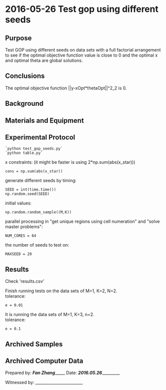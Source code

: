 2016-05-26 Test gop using different seeds
=============================
Purpose
------------
Test GOP using different seeds on data sets with a full factorial arrangement to see if the optimal objective function value is close to 0 and the optimal x and optimal theta are global solutions.

Conclusions
-----------------  
The optimal objective function ||y-xOpt*thetaOpt||^2_2 is 0. 

Background
-----------------


Materials and Equipment
------------------------------

Experimental Protocol
---------------------------
    `python test_gop_seeds.py`
    `python table.py`

x constraints: (it might be faster is using 2*np.sum(abs(x_star)))

	cons = np.sum(abs(x_star))

generate different seeds by timing:

	SEED = int(time.time())
    np.random.seed(SEED)

initial values:

	np.random.random_sample((M,K)) 


parallel processing in "get unique regions using cell numeration" and "solve master problems":

	NUM_CORES = 64

the number of seeds to test on:

	MAXSEED = 20

Results
-----------
Check 'results.csv'


Finish running tests on the data sets of M=1, K=2, N=2.   
tolerance:

	e = 0.01 


It is running the data sets of M=1, K=3, n=2.  
tolerance:

	e = 0.1 



Archived Samples
-------------------------


Archived Computer Data
------------------------------

Prepared by: _______Fan Zhang____________ Date: _____2016.05.26______________


Witnessed by: ________________________
